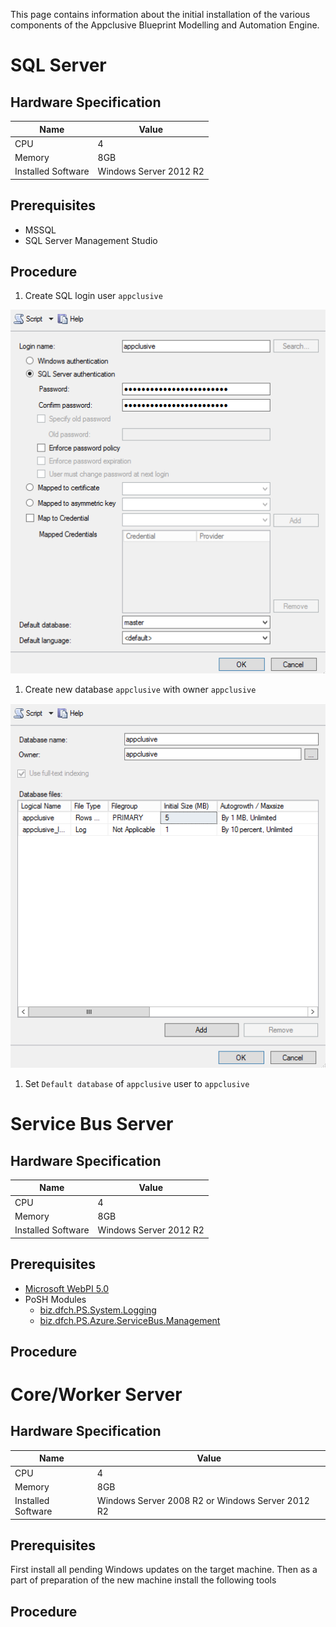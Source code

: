 This page contains information about the initial installation of the various components of the Appclusive Blueprint Modelling and Automation Engine.

# SQL Server

## Hardware Specification

Name | Value
----|---
CPU | 4
Memory | 8GB
Installed Software | Windows Server 2012 R2

## Prerequisites

* MSSQL
* SQL Server Management Studio

## Procedure

1. Create SQL login user `appclusive`

  ![Jira boards](images/sql-login.png)
1. Create new database `appclusive` with owner `appclusive`

  ![Jira boards](images/database-creation.png)
1. Set `Default database` of `appclusive` user to `appclusive`

# Service Bus Server

## Hardware Specification

Name | Value
----|---
CPU | 4
Memory | 8GB
Installed Software | Windows Server 2012 R2

## Prerequisites

* [Microsoft WebPI 5.0](https://go.microsoft.com/?linkid=9737537)
* PoSH Modules
  * [biz.dfch.PS.System.Logging](https://www.nuget.org/packages/biz.dfch.PS.System.Logging/)
  * [biz.dfch.PS.Azure.ServiceBus.Management](https://www.nuget.org/packages/biz.dfch.PS.Azure.ServiceBus.Management/)

## Procedure

# Core/Worker Server

## Hardware Specification

Name | Value
----|---
CPU | 4
Memory | 8GB
Installed Software | Windows Server 2008 R2 or Windows Server 2012 R2

## Prerequisites

First install all pending Windows updates on the target machine. Then as a part of preparation of the new machine install the following tools

## Procedure

